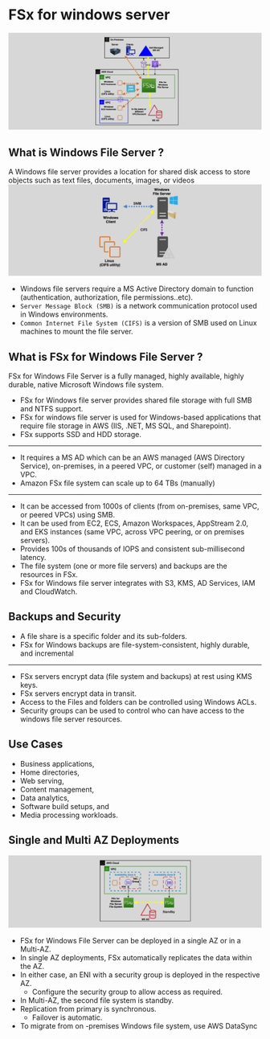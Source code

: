 # FSx for windows server

![fsx-for-window](images/fsx-for-window.png)

## What is Windows File Server ?

A Windows file server provides a location for shared disk access to store objects such as text files, documents, images, or videos
![windows-file-server](images/windows-file-server.png)

- Windows file servers require a MS Active Directory domain to function (authentication, authorization, file permissions..etc).
- `Server Message Block (SMB)` is a network communication protocol used in Windows environments.
- `Common Internet File System (CIFS)` is a version of SMB used on Linux machines to mount the file server.

## What is FSx for Windows File Server ?

FSx for Windows File Server is a fully managed, highly available, highly durable, native Microsoft Windows file system.

- FSx for Windows file server provides shared file storage with full SMB and NTFS support.
- FSx for windows file server is used for Windows-based applications that require file storage in AWS (IIS, .NET, MS SQL, and Sharepoint).
- FSx supports SSD and HDD storage.

---

- It requires a MS AD which can be an AWS managed (AWS Directory Service), on-premises, in a peered VPC, or customer (self) managed in a VPC.
- Amazon FSx file system can scale up to 64 TBs (manually)

---

- It can be accessed from 1000s of clients (from on-premises, same VPC, or peered VPCs) using SMB.
- It can be used from EC2, ECS, Amazon Workspaces, AppStream 2.0, and EKS instances (same VPC, across VPC peering, or on premises servers).
- Provides 100s of thousands of IOPS and consistent sub-millisecond latency.
- The file system (one or more file servers) and backups are the resources in FSx.
- FSx for Windows file server integrates with S3, KMS, AD Services, IAM and CloudWatch.

## Backups and Security

- A file share is a specific folder and its sub-folders.
- FSx for Windows backups are file-system-consistent, highly durable, and incremental

---

- FSx servers encrypt data (file system and backups) at rest using KMS keys.
- FSx servers encrypt data in transit.
- Access to the Files and folders can be controlled using Windows ACLs.
- Security groups can be used to control who can have access to the windows file server resources.

## Use Cases

- Business applications,
- Home directories,
- Web serving,
- Content management,
- Data analytics,
- Software build setups, and
- Media processing workloads.

## Single and Multi AZ Deployments

![fsx-scalability](images/fsx-scalability.png)

- FSx for Windows File Server can be deployed in a single AZ or in a Multi-AZ.
- In single AZ deployments, FSx automatically replicates the data within the AZ.
- In either case, an ENI with a security group is deployed in the respective AZ.
  - Configure the security group to allow access as required.
- In Multi-AZ, the second file system is standby.
- Replication from primary is synchronous.
  - Failover is automatic.
- To migrate from on -premises Windows file system, use AWS DataSync
